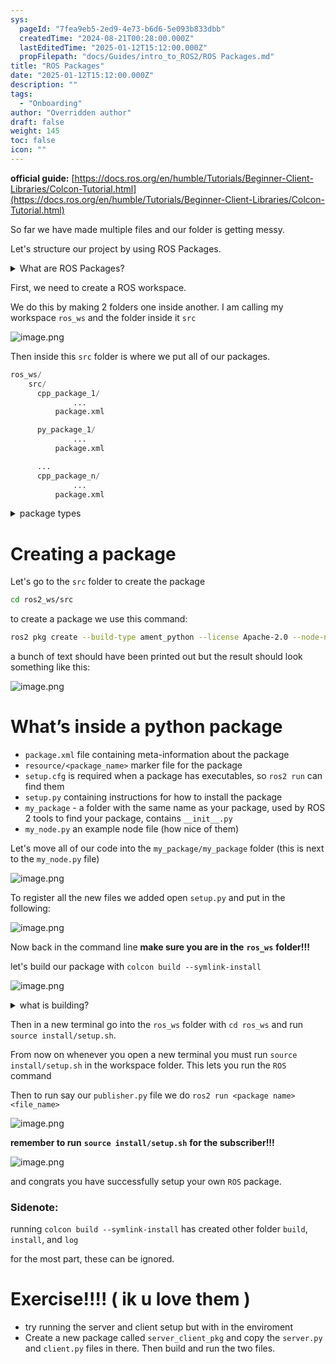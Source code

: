 ```yaml
---
sys:
  pageId: "7fea9eb5-2ed9-4e73-b6d6-5e093b833dbb"
  createdTime: "2024-08-21T00:28:00.000Z"
  lastEditedTime: "2025-01-12T15:12:00.000Z"
  propFilepath: "docs/Guides/intro_to_ROS2/ROS Packages.md"
title: "ROS Packages"
date: "2025-01-12T15:12:00.000Z"
description: ""
tags:
  - "Onboarding"
author: "Overridden author"
draft: false
weight: 145
toc: false
icon: ""
---
```


**official guide:** [https://docs.ros.org/en/humble/Tutorials/Beginner-Client-Libraries/Colcon-Tutorial.html](https://docs.ros.org/en/humble/Tutorials/Beginner-Client-Libraries/Colcon-Tutorial.html)

So far we have made multiple files and our folder is getting messy.

Let's structure our project by using ROS Packages.

<details>

<summary>What are ROS Packages?</summary>

ROS Packages are, as the name implies, packages of code that are highly sharable between ROS developers.

They consist of a folder, `package.xml` file, and source code

```python
      cpp_package_1/
		      ... imagine much code files here ..
          package.xml
```

</details>

First, we need to create a ROS workspace.

We do this by making 2 folders one inside another. I am calling my workspace `ros_ws` and the folder inside it `src`

![image.png](https://prod-files-secure.s3.us-west-2.amazonaws.com/d518164a-d88e-44d1-a4ee-3adb3bd8bce0/70706947-fd18-4537-a67b-e12946812d31/image.png?X-Amz-Algorithm=AWS4-HMAC-SHA256&X-Amz-Content-Sha256=UNSIGNED-PAYLOAD&X-Amz-Credential=ASIAZI2LB466XLBRNDBH%2F20250207%2Fus-west-2%2Fs3%2Faws4_request&X-Amz-Date=20250207T100830Z&X-Amz-Expires=3600&X-Amz-Security-Token=IQoJb3JpZ2luX2VjEFgaCXVzLXdlc3QtMiJHMEUCIQC4K%2F67GQpzulcV%2FmsTWsjxymewAkDi%2By24PQ06nVLgOgIgSAfeUBrJmuxrfO%2BWcFJ2GDDVuopFc4SKE0ZaMx0PX2oq%2FwMIcRAAGgw2Mzc0MjMxODM4MDUiDNGNykRcOWr4Q5QynSrcA5WGxZjQDoigdGMuwzwB8V6RuWe2D9jKv65qeEBiAkA%2BY%2BGUNMKD0d9bPmGp0GdnKyTuz9%2BpKHj6JQJNmNHPeVXIE6DwyQJFtcdBdJSIpYhYoCVmRZVI8H7fols6qIAj5O3ImgHNkxc1dLtIRb29B38BfysvY4wM2smKRFs1pU8cxn%2FqX312tNgf7eBJSpBqn4RBjI5D28Z4uXDnbA70SC4LMiByKC4Ag65l2R%2Fy4p2lmNh0ylyTafUSJGfNdVwhX4WDfYrrjiF2vGGh3SA%2Bn68NtD4KWMsbK%2Bv4xap0lWuh3cz6LolAoPxvT4K9fgQ1S15LJZkTg5jQ%2BM0DbSvYADGejhibF2x%2F7t72LWitNEIQUtKEObjWSEcu%2FwanzkhBVWPDI4hAocK01w3zBj%2BngcU6iwLA77PACybdSejNXL0BJ%2BhVLSuMUwk7j%2B6b6qVdAO4%2FqEsNyIlor6gjedU9ZewQtFvPwDPtQnNPcyM3Dme2YT5Swuqd7U75c44HrDaGXGv7ce1wbk%2B5PyHkvmZMRxazLRrn%2FzNr3XG6eFJIsMK3sNYXe3XvYnPk0nQqwinP%2BFr%2BJ34o%2Fwzc3pbrlptAsUpKLUrWgJw7LQdBJ9450O3UYAaixVVQ%2Ft%2FqMRUjMIz7lr0GOqUBCsnVza77cBusyzhRvzfT1n8YypxiSYkBu6HgNo%2Bou2gaDT4tcrb7iakwJ7yse%2Fmv%2FK5H4Q%2FuVAaEDmLffJGtwDP%2FbYgqQXzrh%2BdOZaOQ0F9b3T%2B82Zd%2F4ZHcLVz4sD2Fgu0Ch3ShEa1ARL%2B%2Bwx4A75hedM3RYaQc72drnvccBkZhqGwxxo6i04Y%2FGrSpTRwNb4WpE%2BFLQYPT81qmKljZH1M8vvEX&X-Amz-Signature=8f0a06d7250f4566934b12d572411ab8c4e5e83188af51a3fa1f753054b12e1e&X-Amz-SignedHeaders=host&x-id=GetObject)

Then inside this `src` folder is where we put all of our packages.

```python
ros_ws/
    src/
      cpp_package_1/
		      ...
          package.xml

      py_package_1/
		      ...
          package.xml

      ...
      cpp_package_n/
		      ...
          package.xml

```

<details>

<summary>package types</summary>

packages can be either `C++` or python.

the intern file structure is different for each but for this guide we will stick to creating python packages

</details>

# Creating a package

Let's go to the `src` folder to create the package

```bash
cd ros2_ws/src
```

to create a package we use this command:

```bash
ros2 pkg create --build-type ament_python --license Apache-2.0 --node-name my_node my_package
```

a bunch of text should have been printed out but the result should look something like this:

![image.png](https://prod-files-secure.s3.us-west-2.amazonaws.com/d518164a-d88e-44d1-a4ee-3adb3bd8bce0/e6cf1e3f-8512-4a3e-b131-079f800bf3e8/image.png?X-Amz-Algorithm=AWS4-HMAC-SHA256&X-Amz-Content-Sha256=UNSIGNED-PAYLOAD&X-Amz-Credential=ASIAZI2LB466XLBRNDBH%2F20250207%2Fus-west-2%2Fs3%2Faws4_request&X-Amz-Date=20250207T100830Z&X-Amz-Expires=3600&X-Amz-Security-Token=IQoJb3JpZ2luX2VjEFgaCXVzLXdlc3QtMiJHMEUCIQC4K%2F67GQpzulcV%2FmsTWsjxymewAkDi%2By24PQ06nVLgOgIgSAfeUBrJmuxrfO%2BWcFJ2GDDVuopFc4SKE0ZaMx0PX2oq%2FwMIcRAAGgw2Mzc0MjMxODM4MDUiDNGNykRcOWr4Q5QynSrcA5WGxZjQDoigdGMuwzwB8V6RuWe2D9jKv65qeEBiAkA%2BY%2BGUNMKD0d9bPmGp0GdnKyTuz9%2BpKHj6JQJNmNHPeVXIE6DwyQJFtcdBdJSIpYhYoCVmRZVI8H7fols6qIAj5O3ImgHNkxc1dLtIRb29B38BfysvY4wM2smKRFs1pU8cxn%2FqX312tNgf7eBJSpBqn4RBjI5D28Z4uXDnbA70SC4LMiByKC4Ag65l2R%2Fy4p2lmNh0ylyTafUSJGfNdVwhX4WDfYrrjiF2vGGh3SA%2Bn68NtD4KWMsbK%2Bv4xap0lWuh3cz6LolAoPxvT4K9fgQ1S15LJZkTg5jQ%2BM0DbSvYADGejhibF2x%2F7t72LWitNEIQUtKEObjWSEcu%2FwanzkhBVWPDI4hAocK01w3zBj%2BngcU6iwLA77PACybdSejNXL0BJ%2BhVLSuMUwk7j%2B6b6qVdAO4%2FqEsNyIlor6gjedU9ZewQtFvPwDPtQnNPcyM3Dme2YT5Swuqd7U75c44HrDaGXGv7ce1wbk%2B5PyHkvmZMRxazLRrn%2FzNr3XG6eFJIsMK3sNYXe3XvYnPk0nQqwinP%2BFr%2BJ34o%2Fwzc3pbrlptAsUpKLUrWgJw7LQdBJ9450O3UYAaixVVQ%2Ft%2FqMRUjMIz7lr0GOqUBCsnVza77cBusyzhRvzfT1n8YypxiSYkBu6HgNo%2Bou2gaDT4tcrb7iakwJ7yse%2Fmv%2FK5H4Q%2FuVAaEDmLffJGtwDP%2FbYgqQXzrh%2BdOZaOQ0F9b3T%2B82Zd%2F4ZHcLVz4sD2Fgu0Ch3ShEa1ARL%2B%2Bwx4A75hedM3RYaQc72drnvccBkZhqGwxxo6i04Y%2FGrSpTRwNb4WpE%2BFLQYPT81qmKljZH1M8vvEX&X-Amz-Signature=2481806cbab4deb6aa46c0dad69091edfc852db3e2fd93266abc66a9f1066f65&X-Amz-SignedHeaders=host&x-id=GetObject)

# What’s inside a python package

- `package.xml` file containing meta-information about the package
- `resource/<package_name>` marker file for the package
- `setup.cfg` is required when a package has executables, so `ros2 run` can find them
- `setup.py` containing instructions for how to install the package
- `my_package` - a folder with the same name as your package, used by ROS 2 tools to find your package, contains `__init__.py`
- `my_node.py` an example node file (how nice of them)

Let's move all of our code into the `my_package/my_package` folder (this is next to the `my_node.py` file)

![image.png](https://prod-files-secure.s3.us-west-2.amazonaws.com/d518164a-d88e-44d1-a4ee-3adb3bd8bce0/9ce58f11-0da9-4d3e-b86d-506a9685d378/image.png?X-Amz-Algorithm=AWS4-HMAC-SHA256&X-Amz-Content-Sha256=UNSIGNED-PAYLOAD&X-Amz-Credential=ASIAZI2LB466XLBRNDBH%2F20250207%2Fus-west-2%2Fs3%2Faws4_request&X-Amz-Date=20250207T100831Z&X-Amz-Expires=3600&X-Amz-Security-Token=IQoJb3JpZ2luX2VjEFgaCXVzLXdlc3QtMiJHMEUCIQC4K%2F67GQpzulcV%2FmsTWsjxymewAkDi%2By24PQ06nVLgOgIgSAfeUBrJmuxrfO%2BWcFJ2GDDVuopFc4SKE0ZaMx0PX2oq%2FwMIcRAAGgw2Mzc0MjMxODM4MDUiDNGNykRcOWr4Q5QynSrcA5WGxZjQDoigdGMuwzwB8V6RuWe2D9jKv65qeEBiAkA%2BY%2BGUNMKD0d9bPmGp0GdnKyTuz9%2BpKHj6JQJNmNHPeVXIE6DwyQJFtcdBdJSIpYhYoCVmRZVI8H7fols6qIAj5O3ImgHNkxc1dLtIRb29B38BfysvY4wM2smKRFs1pU8cxn%2FqX312tNgf7eBJSpBqn4RBjI5D28Z4uXDnbA70SC4LMiByKC4Ag65l2R%2Fy4p2lmNh0ylyTafUSJGfNdVwhX4WDfYrrjiF2vGGh3SA%2Bn68NtD4KWMsbK%2Bv4xap0lWuh3cz6LolAoPxvT4K9fgQ1S15LJZkTg5jQ%2BM0DbSvYADGejhibF2x%2F7t72LWitNEIQUtKEObjWSEcu%2FwanzkhBVWPDI4hAocK01w3zBj%2BngcU6iwLA77PACybdSejNXL0BJ%2BhVLSuMUwk7j%2B6b6qVdAO4%2FqEsNyIlor6gjedU9ZewQtFvPwDPtQnNPcyM3Dme2YT5Swuqd7U75c44HrDaGXGv7ce1wbk%2B5PyHkvmZMRxazLRrn%2FzNr3XG6eFJIsMK3sNYXe3XvYnPk0nQqwinP%2BFr%2BJ34o%2Fwzc3pbrlptAsUpKLUrWgJw7LQdBJ9450O3UYAaixVVQ%2Ft%2FqMRUjMIz7lr0GOqUBCsnVza77cBusyzhRvzfT1n8YypxiSYkBu6HgNo%2Bou2gaDT4tcrb7iakwJ7yse%2Fmv%2FK5H4Q%2FuVAaEDmLffJGtwDP%2FbYgqQXzrh%2BdOZaOQ0F9b3T%2B82Zd%2F4ZHcLVz4sD2Fgu0Ch3ShEa1ARL%2B%2Bwx4A75hedM3RYaQc72drnvccBkZhqGwxxo6i04Y%2FGrSpTRwNb4WpE%2BFLQYPT81qmKljZH1M8vvEX&X-Amz-Signature=c0d856c4f474da5e2811008c80709a75285b41e04b139ede8ec667d45feed512&X-Amz-SignedHeaders=host&x-id=GetObject)

To register all the new files we added open `setup.py` and put in the following:

![image.png](https://prod-files-secure.s3.us-west-2.amazonaws.com/d518164a-d88e-44d1-a4ee-3adb3bd8bce0/1cd7c262-4cae-4496-9d75-c178537d24a2/image.png?X-Amz-Algorithm=AWS4-HMAC-SHA256&X-Amz-Content-Sha256=UNSIGNED-PAYLOAD&X-Amz-Credential=ASIAZI2LB466XLBRNDBH%2F20250207%2Fus-west-2%2Fs3%2Faws4_request&X-Amz-Date=20250207T100830Z&X-Amz-Expires=3600&X-Amz-Security-Token=IQoJb3JpZ2luX2VjEFgaCXVzLXdlc3QtMiJHMEUCIQC4K%2F67GQpzulcV%2FmsTWsjxymewAkDi%2By24PQ06nVLgOgIgSAfeUBrJmuxrfO%2BWcFJ2GDDVuopFc4SKE0ZaMx0PX2oq%2FwMIcRAAGgw2Mzc0MjMxODM4MDUiDNGNykRcOWr4Q5QynSrcA5WGxZjQDoigdGMuwzwB8V6RuWe2D9jKv65qeEBiAkA%2BY%2BGUNMKD0d9bPmGp0GdnKyTuz9%2BpKHj6JQJNmNHPeVXIE6DwyQJFtcdBdJSIpYhYoCVmRZVI8H7fols6qIAj5O3ImgHNkxc1dLtIRb29B38BfysvY4wM2smKRFs1pU8cxn%2FqX312tNgf7eBJSpBqn4RBjI5D28Z4uXDnbA70SC4LMiByKC4Ag65l2R%2Fy4p2lmNh0ylyTafUSJGfNdVwhX4WDfYrrjiF2vGGh3SA%2Bn68NtD4KWMsbK%2Bv4xap0lWuh3cz6LolAoPxvT4K9fgQ1S15LJZkTg5jQ%2BM0DbSvYADGejhibF2x%2F7t72LWitNEIQUtKEObjWSEcu%2FwanzkhBVWPDI4hAocK01w3zBj%2BngcU6iwLA77PACybdSejNXL0BJ%2BhVLSuMUwk7j%2B6b6qVdAO4%2FqEsNyIlor6gjedU9ZewQtFvPwDPtQnNPcyM3Dme2YT5Swuqd7U75c44HrDaGXGv7ce1wbk%2B5PyHkvmZMRxazLRrn%2FzNr3XG6eFJIsMK3sNYXe3XvYnPk0nQqwinP%2BFr%2BJ34o%2Fwzc3pbrlptAsUpKLUrWgJw7LQdBJ9450O3UYAaixVVQ%2Ft%2FqMRUjMIz7lr0GOqUBCsnVza77cBusyzhRvzfT1n8YypxiSYkBu6HgNo%2Bou2gaDT4tcrb7iakwJ7yse%2Fmv%2FK5H4Q%2FuVAaEDmLffJGtwDP%2FbYgqQXzrh%2BdOZaOQ0F9b3T%2B82Zd%2F4ZHcLVz4sD2Fgu0Ch3ShEa1ARL%2B%2Bwx4A75hedM3RYaQc72drnvccBkZhqGwxxo6i04Y%2FGrSpTRwNb4WpE%2BFLQYPT81qmKljZH1M8vvEX&X-Amz-Signature=adecf1831fdc9a53c6a9918b38215011680762281597524c5559142a114822f8&X-Amz-SignedHeaders=host&x-id=GetObject)

Now back in the command line **make sure you are in the** **`ros_ws`** **folder!!!**

let's build our package with `colcon build --symlink-install`

![image.png](https://prod-files-secure.s3.us-west-2.amazonaws.com/d518164a-d88e-44d1-a4ee-3adb3bd8bce0/2f2a0d27-b173-48fd-b189-5f5c0ce65619/image.png?X-Amz-Algorithm=AWS4-HMAC-SHA256&X-Amz-Content-Sha256=UNSIGNED-PAYLOAD&X-Amz-Credential=ASIAZI2LB466XLBRNDBH%2F20250207%2Fus-west-2%2Fs3%2Faws4_request&X-Amz-Date=20250207T100831Z&X-Amz-Expires=3600&X-Amz-Security-Token=IQoJb3JpZ2luX2VjEFgaCXVzLXdlc3QtMiJHMEUCIQC4K%2F67GQpzulcV%2FmsTWsjxymewAkDi%2By24PQ06nVLgOgIgSAfeUBrJmuxrfO%2BWcFJ2GDDVuopFc4SKE0ZaMx0PX2oq%2FwMIcRAAGgw2Mzc0MjMxODM4MDUiDNGNykRcOWr4Q5QynSrcA5WGxZjQDoigdGMuwzwB8V6RuWe2D9jKv65qeEBiAkA%2BY%2BGUNMKD0d9bPmGp0GdnKyTuz9%2BpKHj6JQJNmNHPeVXIE6DwyQJFtcdBdJSIpYhYoCVmRZVI8H7fols6qIAj5O3ImgHNkxc1dLtIRb29B38BfysvY4wM2smKRFs1pU8cxn%2FqX312tNgf7eBJSpBqn4RBjI5D28Z4uXDnbA70SC4LMiByKC4Ag65l2R%2Fy4p2lmNh0ylyTafUSJGfNdVwhX4WDfYrrjiF2vGGh3SA%2Bn68NtD4KWMsbK%2Bv4xap0lWuh3cz6LolAoPxvT4K9fgQ1S15LJZkTg5jQ%2BM0DbSvYADGejhibF2x%2F7t72LWitNEIQUtKEObjWSEcu%2FwanzkhBVWPDI4hAocK01w3zBj%2BngcU6iwLA77PACybdSejNXL0BJ%2BhVLSuMUwk7j%2B6b6qVdAO4%2FqEsNyIlor6gjedU9ZewQtFvPwDPtQnNPcyM3Dme2YT5Swuqd7U75c44HrDaGXGv7ce1wbk%2B5PyHkvmZMRxazLRrn%2FzNr3XG6eFJIsMK3sNYXe3XvYnPk0nQqwinP%2BFr%2BJ34o%2Fwzc3pbrlptAsUpKLUrWgJw7LQdBJ9450O3UYAaixVVQ%2Ft%2FqMRUjMIz7lr0GOqUBCsnVza77cBusyzhRvzfT1n8YypxiSYkBu6HgNo%2Bou2gaDT4tcrb7iakwJ7yse%2Fmv%2FK5H4Q%2FuVAaEDmLffJGtwDP%2FbYgqQXzrh%2BdOZaOQ0F9b3T%2B82Zd%2F4ZHcLVz4sD2Fgu0Ch3ShEa1ARL%2B%2Bwx4A75hedM3RYaQc72drnvccBkZhqGwxxo6i04Y%2FGrSpTRwNb4WpE%2BFLQYPT81qmKljZH1M8vvEX&X-Amz-Signature=f01efac38850cdfd1237d3d8f4fc6de9dbd1f7e0385cd54b7cb795d526786146&X-Amz-SignedHeaders=host&x-id=GetObject)

<details>

<summary>what is building?</summary>

if you are a CS major at Rose-Hulman you will learn the answer to this in CSSE132

but TLDR; is it combines all the code files into one program that can be run easily 

</details>

Then in a new terminal go into the `ros_ws` folder with `cd ros_ws` and run `source install/setup.sh`. 

From now on whenever you open a new terminal you must run `source install/setup.sh` in the workspace folder. This lets you run the `ROS` command

Then to run say our `publisher.py` file we do `ros2 run <package name> <file_name>`

![image.png](https://prod-files-secure.s3.us-west-2.amazonaws.com/d518164a-d88e-44d1-a4ee-3adb3bd8bce0/4f4b1219-3a44-4632-aa0a-ce3471699f59/image.png?X-Amz-Algorithm=AWS4-HMAC-SHA256&X-Amz-Content-Sha256=UNSIGNED-PAYLOAD&X-Amz-Credential=ASIAZI2LB466XLBRNDBH%2F20250207%2Fus-west-2%2Fs3%2Faws4_request&X-Amz-Date=20250207T100831Z&X-Amz-Expires=3600&X-Amz-Security-Token=IQoJb3JpZ2luX2VjEFgaCXVzLXdlc3QtMiJHMEUCIQC4K%2F67GQpzulcV%2FmsTWsjxymewAkDi%2By24PQ06nVLgOgIgSAfeUBrJmuxrfO%2BWcFJ2GDDVuopFc4SKE0ZaMx0PX2oq%2FwMIcRAAGgw2Mzc0MjMxODM4MDUiDNGNykRcOWr4Q5QynSrcA5WGxZjQDoigdGMuwzwB8V6RuWe2D9jKv65qeEBiAkA%2BY%2BGUNMKD0d9bPmGp0GdnKyTuz9%2BpKHj6JQJNmNHPeVXIE6DwyQJFtcdBdJSIpYhYoCVmRZVI8H7fols6qIAj5O3ImgHNkxc1dLtIRb29B38BfysvY4wM2smKRFs1pU8cxn%2FqX312tNgf7eBJSpBqn4RBjI5D28Z4uXDnbA70SC4LMiByKC4Ag65l2R%2Fy4p2lmNh0ylyTafUSJGfNdVwhX4WDfYrrjiF2vGGh3SA%2Bn68NtD4KWMsbK%2Bv4xap0lWuh3cz6LolAoPxvT4K9fgQ1S15LJZkTg5jQ%2BM0DbSvYADGejhibF2x%2F7t72LWitNEIQUtKEObjWSEcu%2FwanzkhBVWPDI4hAocK01w3zBj%2BngcU6iwLA77PACybdSejNXL0BJ%2BhVLSuMUwk7j%2B6b6qVdAO4%2FqEsNyIlor6gjedU9ZewQtFvPwDPtQnNPcyM3Dme2YT5Swuqd7U75c44HrDaGXGv7ce1wbk%2B5PyHkvmZMRxazLRrn%2FzNr3XG6eFJIsMK3sNYXe3XvYnPk0nQqwinP%2BFr%2BJ34o%2Fwzc3pbrlptAsUpKLUrWgJw7LQdBJ9450O3UYAaixVVQ%2Ft%2FqMRUjMIz7lr0GOqUBCsnVza77cBusyzhRvzfT1n8YypxiSYkBu6HgNo%2Bou2gaDT4tcrb7iakwJ7yse%2Fmv%2FK5H4Q%2FuVAaEDmLffJGtwDP%2FbYgqQXzrh%2BdOZaOQ0F9b3T%2B82Zd%2F4ZHcLVz4sD2Fgu0Ch3ShEa1ARL%2B%2Bwx4A75hedM3RYaQc72drnvccBkZhqGwxxo6i04Y%2FGrSpTRwNb4WpE%2BFLQYPT81qmKljZH1M8vvEX&X-Amz-Signature=6ed4dea812fbc61c08f6fb374f7bfa3b7a3c54e201dc35ec93b667af7b9530cd&X-Amz-SignedHeaders=host&x-id=GetObject)

**remember to run** **`source install/setup.sh`** **for the subscriber!!!**

![image.png](https://prod-files-secure.s3.us-west-2.amazonaws.com/d518164a-d88e-44d1-a4ee-3adb3bd8bce0/02121119-dad4-49ec-8356-c956108b4243/image.png?X-Amz-Algorithm=AWS4-HMAC-SHA256&X-Amz-Content-Sha256=UNSIGNED-PAYLOAD&X-Amz-Credential=ASIAZI2LB466XLBRNDBH%2F20250207%2Fus-west-2%2Fs3%2Faws4_request&X-Amz-Date=20250207T100831Z&X-Amz-Expires=3600&X-Amz-Security-Token=IQoJb3JpZ2luX2VjEFgaCXVzLXdlc3QtMiJHMEUCIQC4K%2F67GQpzulcV%2FmsTWsjxymewAkDi%2By24PQ06nVLgOgIgSAfeUBrJmuxrfO%2BWcFJ2GDDVuopFc4SKE0ZaMx0PX2oq%2FwMIcRAAGgw2Mzc0MjMxODM4MDUiDNGNykRcOWr4Q5QynSrcA5WGxZjQDoigdGMuwzwB8V6RuWe2D9jKv65qeEBiAkA%2BY%2BGUNMKD0d9bPmGp0GdnKyTuz9%2BpKHj6JQJNmNHPeVXIE6DwyQJFtcdBdJSIpYhYoCVmRZVI8H7fols6qIAj5O3ImgHNkxc1dLtIRb29B38BfysvY4wM2smKRFs1pU8cxn%2FqX312tNgf7eBJSpBqn4RBjI5D28Z4uXDnbA70SC4LMiByKC4Ag65l2R%2Fy4p2lmNh0ylyTafUSJGfNdVwhX4WDfYrrjiF2vGGh3SA%2Bn68NtD4KWMsbK%2Bv4xap0lWuh3cz6LolAoPxvT4K9fgQ1S15LJZkTg5jQ%2BM0DbSvYADGejhibF2x%2F7t72LWitNEIQUtKEObjWSEcu%2FwanzkhBVWPDI4hAocK01w3zBj%2BngcU6iwLA77PACybdSejNXL0BJ%2BhVLSuMUwk7j%2B6b6qVdAO4%2FqEsNyIlor6gjedU9ZewQtFvPwDPtQnNPcyM3Dme2YT5Swuqd7U75c44HrDaGXGv7ce1wbk%2B5PyHkvmZMRxazLRrn%2FzNr3XG6eFJIsMK3sNYXe3XvYnPk0nQqwinP%2BFr%2BJ34o%2Fwzc3pbrlptAsUpKLUrWgJw7LQdBJ9450O3UYAaixVVQ%2Ft%2FqMRUjMIz7lr0GOqUBCsnVza77cBusyzhRvzfT1n8YypxiSYkBu6HgNo%2Bou2gaDT4tcrb7iakwJ7yse%2Fmv%2FK5H4Q%2FuVAaEDmLffJGtwDP%2FbYgqQXzrh%2BdOZaOQ0F9b3T%2B82Zd%2F4ZHcLVz4sD2Fgu0Ch3ShEa1ARL%2B%2Bwx4A75hedM3RYaQc72drnvccBkZhqGwxxo6i04Y%2FGrSpTRwNb4WpE%2BFLQYPT81qmKljZH1M8vvEX&X-Amz-Signature=b6cd18353eaad97b6782fe5d4f8226b2eed2a699eb222001311addae4de52ab6&X-Amz-SignedHeaders=host&x-id=GetObject)

and congrats you have successfully setup your own `ROS` package.

### Sidenote:

running `colcon build --symlink-install` has created other folder `build`, `install`, and `log`

for the most part, these can be ignored.

# Exercise!!!! ( ik u love them )

- try running the server and client setup but with in the enviroment
- Create a new package called `server_client_pkg` and copy the `server.py` and `client.py` files in there. Then build and run the two files.
